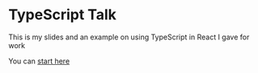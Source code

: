 # TypeScript Talk

This is my slides and an example on using TypeScript in React I gave for work

You can [start here](./slides/1.md)
